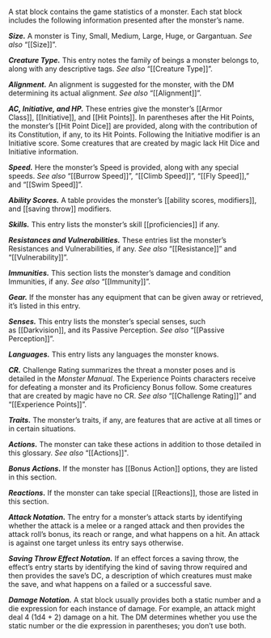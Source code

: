 A stat block contains the game statistics of a monster. Each stat block includes the following information presented after the monster’s name.

**_Size._** A monster is Tiny, Small, Medium, Large, Huge, or Gargantuan. _See also_ “[[Size]]”.

**_Creature Type._** This entry notes the family of beings a monster belongs to, along with any descriptive tags. _See also_ “[[Creature Type]]”.

**_Alignment._** An alignment is suggested for the monster, with the DM determining its actual alignment. _See also_ “[[Alignment]]”.

**_AC, Initiative, and HP._** These entries give the monster’s [[Armor Class]], [[Initiative]], and [[Hit Points]]. In parentheses after the Hit Points, the monster’s [[Hit Point Dice]] are provided, along with the contribution of its Constitution, if any, to its Hit Points. Following the Initiative modifier is an Initiative score. Some creatures that are created by magic lack Hit Dice and Initiative information.

**_Speed._** Here the monster’s Speed is provided, along with any special speeds. _See also_ “[[Burrow Speed]]”, “[[Climb Speed]]”, “[[Fly Speed]],” and “[[Swim Speed]]”.

**_Ability Scores._** A table provides the monster’s [[ability scores, modifiers]], and [[saving throw]] modifiers.

**_Skills._** This entry lists the monster’s skill [[proficiencies]] if any.

**_Resistances and Vulnerabilities._** These entries list the monster’s Resistances and Vulnerabilities, if any. _See also_ “[[Resistance]]” and “[[Vulnerability]]”.

**_Immunities._** This section lists the monster’s damage and condition Immunities, if any. _See also_ “[[Immunity]]”.

**_Gear._** If the monster has any equipment that can be given away or retrieved, it’s listed in this entry.

**_Senses._** This entry lists the monster’s special senses, such as [[Darkvision]], and its Passive Perception. _See also_ “[[Passive Perception]]”.

**_Languages._** This entry lists any languages the monster knows.

**_CR._** Challenge Rating summarizes the threat a monster poses and is detailed in the _Monster Manual_. The Experience Points characters receive for defeating a monster and its Proficiency Bonus follow. Some creatures that are created by magic have no CR. _See also_ “[[Challenge Rating]]” and “[[Experience Points]]”.

**_Traits._** The monster’s traits, if any, are features that are active at all times or in certain situations.

**_Actions._** The monster can take these actions in addition to those detailed in this glossary. _See also_ “[[Actions]]".

**_Bonus Actions._** If the monster has [[Bonus Action]] options, they are listed in this section.

**_Reactions._** If the monster can take special [[Reactions]], those are listed in this section.

**_Attack Notation._** The entry for a monster’s attack starts by identifying whether the attack is a melee or a ranged attack and then provides the attack roll’s bonus, its reach or range, and what happens on a hit. An attack is against one target unless its entry says otherwise.

**_Saving Throw Effect Notation._** If an effect forces a saving throw, the effect’s entry starts by identifying the kind of saving throw required and then provides the save’s DC, a description of which creatures must make the save, and what happens on a failed or a successful save.

**_Damage Notation._** A stat block usually provides both a static number and a die expression for each instance of damage. For example, an attack might deal 4 (1d4 + 2) damage on a hit. The DM determines whether you use the static number or the die expression in parentheses; you don’t use both.